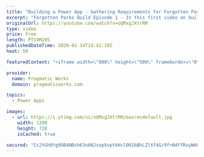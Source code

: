 ```yaml
---
title: "Building a Power App - Gathering Requirements for Forgotten Parks"
excerpt: "Forgotten Parks Build Episode 1 - In this first video on building a Power App, we setup the requirements for the Power App we will be building for non-profit organizations, Forgotten Parks (http://www.forgottenparks.org). This video focuses solely on gathering the requirements we'll be using and some"
originalUrl: https://youtube.com/watch?v=oQMxgJXtrRM
type: video
price: Free
length: PT19M20S
publishedDateTime: 2020-02-14T14:41:19Z
heat: 50

featuredContent: "<iframe width=\"800\" height=\"500\" frameborder=\"0\" src=\"https://www.youtube.com/embed/oQMxgJXtrRM\" allow=\"accelerometer; autoplay; encrypted-media; gyroscope; picture-in-picture\" allowfullscreen></iframe>"

provider:
  name: Progmatic Works
  domain: pragmaticworks.com

topics:
  - Power Apps

images:
  - url: https://i.ytimg.com/vi/oQMxgJXtrRM/maxresdefault.jpg
    width: 1280
    height: 720
    isCached: true

secured: "Cc2YGh0tg9OB4NBsh63nANJsopXvptkHclOR1bBhLZlXf4G/9f+N4YfRoyW6OdLqwAmGc2yxXI7aBGmSIonEXRphGpAlaCw+2Z1rOAfpKxOeDqZxtaGUwxi4/Pznmhs2/lCSFsAfly7VhUtosh2tvyEeKHH379h1LfgQbDVGeM75quyzGFtXlLj9ddWHd2IOgaXexgfSdkmBWItBHphGzlY8AAbbU70btpZwmbSPNmbhgsT8kYLEQgLkHIBd92bs9ONgyQSTIf10AlAvlokV/toVLkJf+58w60h0bQG42lg2Fwpir0aCcGjoDzbx+EVWGMLQlY+FLIWzDJcgVX/F/t5Uz5coPetBd8oeFnxcsUvT/WMSMFNpzFQUdC9bk5LimHkHhbzEFyqrjOAJp/Q1WzUvCEsx2rMQ84XQ8fdRQZI=;ZOMi6XKnXcJ0Ydq9CIfmBg=="
---
```



